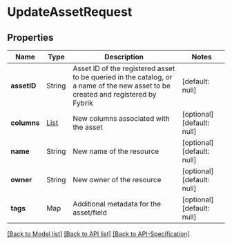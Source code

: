 # UpdateAssetRequest

## Properties
Name | Type | Description | Notes
------------ | ------------- | ------------- | -------------
**assetID** | String | Asset ID of the registered asset to be queried in the catalog, or a name of the new asset to be created and registered by Fybrik | [default: null]
**columns** | [List](../Models/ResourceColumn.md) | New columns associated with the asset | [optional] [default: null]
**name** | String | New name of the resource | [optional] [default: null]
**owner** | String | New owner of the resource | [optional] [default: null]
**tags** | Map | Additional metadata for the asset/field | [optional] [default: null]

[[Back to Model list]](../README.md#documentation-for-models) [[Back to API list]](../README.md#documentation-for-api-endpoints) [[Back to API-Specification]](../README.md)

